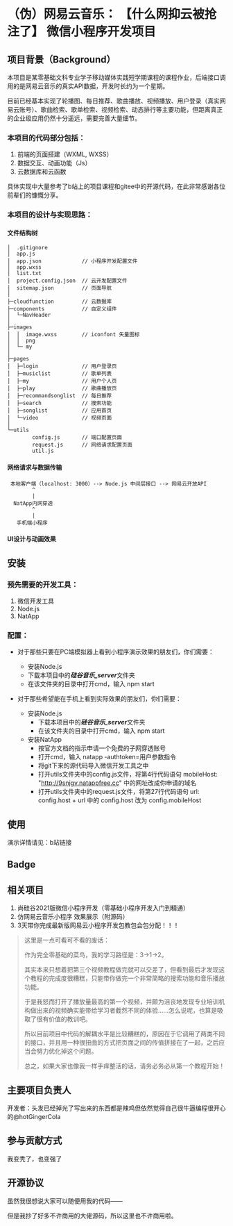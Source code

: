 # （伪）网易云音乐： 【什么网抑云被抢注了】 微信小程序开发项目
## 项目背景（Background）
本项目是某零基础文科专业学子移动媒体实践短学期课程的课程作业，后端接口调用的是网易云音乐的真实API数据，开发时长约为一个星期。

目前已经基本实现了轮播图、每日推荐、歌曲播放、视频播放、用户登录（真实网易云账号）、歌曲检索、歌单检索、视频检索、动态排行等主要功能，但距离真正的企业级应用仍然十分遥远，需要完善大量细节。

### 本项目的代码部分包括：
1. 前端的页面搭建（WXML, WXSS）
2. 数据交互、动画功能（Js）
3. 云数据库和云函数

具体实现中大量参考了b站上的项目课程和gitee中的开源代码，在此非常感谢各位前辈们的慷慨分享。

### 本项目的设计与实现思路：

#### 文件结构树
    │  .gitignore
    │  app.js
    │  app.json             // 小程序开发配置文件
    │  app.wxss
    │  list.txt
    │  project.config.json  // 云开发配置文件
    │  sitemap.json         // 页面导航
    │  
    ├─cloudfunction         // 云数据库
    ├─components            // 自定义组件
    │  └─NavHeader
    │          
    ├─images
    │  │  image.wxss        // iconfont 矢量图标
    │  │  png
    │  └─ my
    │          
    ├─pages
    │  ├─login              // 用户登录页
    │  ├─musiclist          // 歌单列表
    │  ├─my                 // 用户个人页
    │  ├─play               // 歌曲播放页
    │  ├─recommandsonglist  // 每日推荐
    │  ├─search             // 搜索功能
    │  ├─songlist           // 应用首页
    │  └─video              // 视频页面
    │          
    └─utils
            config.js       // 端口配置页面
            request.js      // 网络请求配置页面
            util.js

#### 网络请求与数据传输
     本地客户端（localhost: 3000）--> Node.js 中间层接口 --> 网易云开放API
            ^
            |
      NatApp内网穿透
            ^
            |
       手机端小程序
     
#### UI设计与动画效果


## 安装

### 预先需要的开发工具：
1. 微信开发工具
2. Node.js
3. NatApp

### 配置：
- 对于那些只要在PC端模拟器上看到小程序演示效果的朋友们，你们需要：
    - 安装Node.js
    - 下载本项目中的***硅谷音乐_server***文件夹
    - 在该文件夹的目录中打开cmd，输入 npm start

- 对于那些希望能在手机上看到实际效果的朋友们，你们需要：
    - 安装Node.js
        - 下载本项目中的***硅谷音乐_server***文件夹
        - 在该文件夹的目录中打开cmd，输入 npm start
    - 安装NatApp
        - 按官方文档的指示申请一个免费的子网穿透账号
        - 打开cmd，输入 natapp -authtoken=用户参数指令
        - 将git下来的源代码导入微信开发工具之中
        - 打开utils文件夹中的config.js文件，将第4行代码语句 mobileHost: "http://9snjgv.natappfree.cc" 中的网址改成你申请的域名
        - 打开utils文件夹中的request.js文件，将第27行代码语句 url: config.host + url 中的 config.host 改为 config.mobileHost



## 使用
演示详情请见：b站链接
## Badge
## 相关项目
1. 尚硅谷2021版微信小程序开发（零基础小程序开发入门到精通）
2. 仿网易云音乐小程序 效果展示（附源码）
3. 3天带你完成最新版网易云小程序开发包教包会包分配！！！
>这里是一点可看可不看的废话：
>
>作为完全零基础的菜鸟，我的学习路径是：3->1->2。
>
>其实本来只想着把第三个视频教程做完就可以交差了，但看到最后才发现这个教程的完成度很糟糕，只能带你做完一个非常简略的搜索功能和音乐播放功能。
>
>于是我怒而打开了播放量最高的第一个视频，并颇为沮丧地发现专业培训机构做出来的视频确实能带给学习者截然不同的体验……怎么说呢，也算是吸取了很有价值的教训吧。
>
>所以目前项目中代码的解耦水平是比较糟糕的，原因在于它调用了两类不同的接口，并且用一种很扭曲的方式把页面之间的传值拼接在了一起，之后应当会努力优化掉这个问题。
>
>总之，如果大家也像我一样手痒整活的话，请务必务必从第一个教程开始！
## 主要项目负责人
开发者：头发已经掉光了写出来的东西都是辣鸡但依然觉得自己很牛逼编程很开心的@hotGingerCola
## 参与贡献方式
我变秃了，也变强了
## 开源协议
虽然我很想说大家可以随便用我的代码——

但是我抄了好多不许商用的大佬源码，所以这里也不许商用啦。
